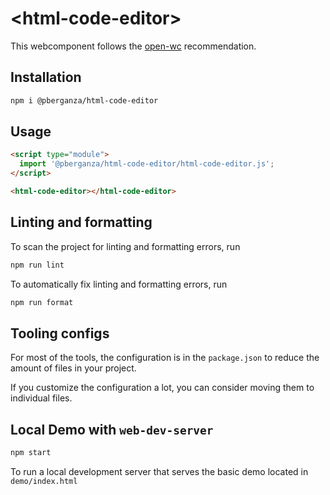 # \<html-code-editor>

This webcomponent follows the [open-wc](https://github.com/open-wc/open-wc) recommendation.

## Installation

```bash
npm i @pberganza/html-code-editor
```

## Usage

```html
<script type="module">
  import '@pberganza/html-code-editor/html-code-editor.js';
</script>

<html-code-editor></html-code-editor>
```

## Linting and formatting

To scan the project for linting and formatting errors, run

```bash
npm run lint
```

To automatically fix linting and formatting errors, run

```bash
npm run format
```


## Tooling configs

For most of the tools, the configuration is in the `package.json` to reduce the amount of files in your project.

If you customize the configuration a lot, you can consider moving them to individual files.

## Local Demo with `web-dev-server`

```bash
npm start
```

To run a local development server that serves the basic demo located in `demo/index.html`
